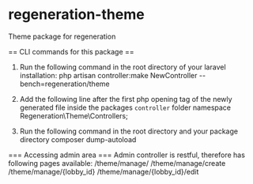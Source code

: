 # regeneration-theme
Theme package for regeneration

== CLI commands for this package ==
1) Run the following command in the root directory of your laravel installation:
php artisan controller:make NewController --bench=regeneration/theme

2) Add the following line after the first php opening tag of the newly generated file inside the packages `controller` folder
namespace Regeneration\Theme\Controllers;

3) Run the following command in the root directory and your package directory
composer dump-autoload

=== Accessing admin area ===
Admin controller is restful, therefore has following pages available:
/theme/manage/ 
/theme/manage/create
/theme/manage/{lobby_id}
/theme/manage/{lobby_id}/edit
